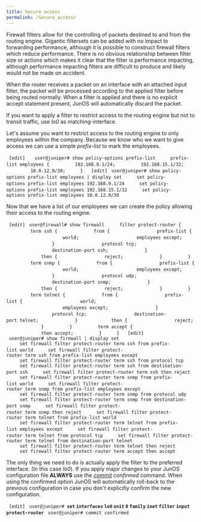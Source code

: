```yaml
---
title: Secure access
permalink: /Secure_access/
---
```


Firewall filters allow for the controlling of packets destined to and from the routing engine. Gigantic filtersets can be added with no impact to forwarding performance, although it is possible to construct firewall filters which reduce performance. There is no obvious relationship between filter size or actions which makes it clear that the filter is performance impacting, although performance impacting filters are difficult to produce and likely would not be made on accident.

When the router receives a packet on an interface with an attached input filter, the packet will be processed according to the applied filter before being routed normally. When a filter is applied and there is no explicit accept statement present, JunOS will automatically discard the packet.

If you want to apply a filter to restrict access to the routing engine but not to transit traffic, use *lo0* as matching-interface.

Let's assume you want to restrict access to the routing engine to only employees within the company. Because we know who we want to give access we can use a simple *prefix-list* to mark the employees.

` [edit]  `
` user@juniper# show policy-options prefix-list`
`     prefix-list employees {`
`         192.168.0.1/24;`
`         192.168.15.1/32;`
`         10.0.12.0/30;`
`     }`
` `
` [edit]`
` user@juniper# show policy-options prefix-list employees | display set`
`     set policy-options prefix-list employees 192.168.0.1/24`
`     set policy-options prefix-list employees 192.168.15.1/32`
`     set policy-options prefix-list employees 10.0.12.0/30`

Now that we have a list of our employees we can create the policy allowing their access to the routing engine.

` [edit]`
` user@firewall# show firewall`
`     filter protect-router {`
`         term ssh {`
`             from {`
`                 prefix-list {`
`                     world;`
`                     employees except;`
`                 }`
`                 protocol tcp;`
`                 destination-port ssh;`
`             }`
`             then {`
`                 reject;`
`             }`
`         }`
`         term snmp {`
`             from {`
`                 prefix-list {`
`                     world;`
`                     employees except;`
`                 }`
`                 protocol udp;`
`                 destination-port snmp;`
`             }`
`             then {`
`                 reject;`
`             }`
`         }`
`         term telnet {`
`             from {`
`                 prefix-list {`
`                     world;`
`                     employees except;`
`                 }`
`                 protocol tcp;`
`                 destination-port telnet;`
`             }`
`            then {`
`                 reject;`
`             }`
`         }`
`         term accept {`
`             then accept;`
`         }`
`     }`
` `
` [edit]`
` user@juniper# show firewall | display set`
`     set firewall filter protect-router term ssh from prefix-list world`
`     set firewall filter protect-router term ssh from prefix-list employees except`
`     set firewall filter protect-router term ssh from protocol tcp`
`     set firewall filter protect-router term ssh from destination-port ssh`
`     set firewall filter protect-router term ssh then reject`
`     set firewall filter protect-router term snmp from prefix-list world`
`     set firewall filter protect-router term snmp from prefix-list employees except`
`     set firewall filter protect-router term snmp from protocol udp`
`     set firewall filter protect-router term snmp from destination-port snmp`
`     set firewall filter protect-router term snmp then reject`
`     set firewall filter protect-router term telnet from prefix-list world`
`     set firewall filter protect-router term telnet from prefix-list employees except`
`     set firewall filter protect-router term telnet from protocol tcp`
`     set firewall filter protect-router term telnet from destination-port telnet`
`     set firewall filter protect-router term telnet then reject`
`     set firewall filter protect-router term accept then accept`

The only thing we need to do is actually apply the filter to the preferred interface. (In this case *lo0*). If you apply major changes to your JunOS configuration file **ALWAYS** use the *[commit](/commit "wikilink") confirmed* command. When using the confirmed option JunOS will automatically roll-back to the previous configuration in case you don't explicitly confirm the new configuration.

` [edit]`
` user@juniper# `**`set` `interfaces` `lo0` `unit` `0` `family` `inet` `filter` `input` `protect-router`**
` user@juniper# commit confirmed`